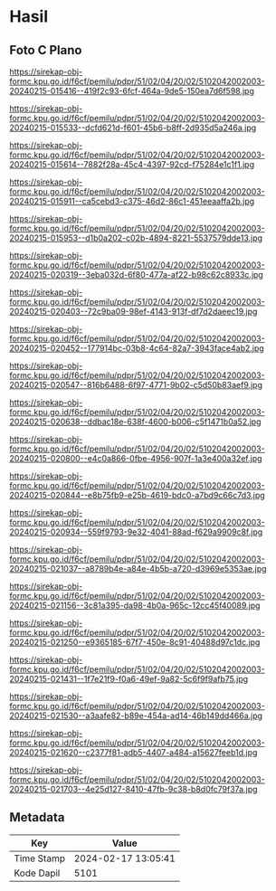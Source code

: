 # Hasil

## Foto C Plano

https://sirekap-obj-formc.kpu.go.id/f6cf/pemilu/pdpr/51/02/04/20/02/5102042002003-20240215-015416--419f2c93-6fcf-464a-9de5-150ea7d6f598.jpg

https://sirekap-obj-formc.kpu.go.id/f6cf/pemilu/pdpr/51/02/04/20/02/5102042002003-20240215-015533--dcfd621d-f601-45b6-b8ff-2d935d5a246a.jpg

https://sirekap-obj-formc.kpu.go.id/f6cf/pemilu/pdpr/51/02/04/20/02/5102042002003-20240215-015614--7882f28a-45c4-4397-92cd-f75284e1c1f1.jpg

https://sirekap-obj-formc.kpu.go.id/f6cf/pemilu/pdpr/51/02/04/20/02/5102042002003-20240215-015911--ca5cebd3-c375-46d2-86c1-451eeaaffa2b.jpg

https://sirekap-obj-formc.kpu.go.id/f6cf/pemilu/pdpr/51/02/04/20/02/5102042002003-20240215-015953--d1b0a202-c02b-4894-8221-5537579dde13.jpg

https://sirekap-obj-formc.kpu.go.id/f6cf/pemilu/pdpr/51/02/04/20/02/5102042002003-20240215-020319--3eba032d-6f80-477a-af22-b98c62c8933c.jpg

https://sirekap-obj-formc.kpu.go.id/f6cf/pemilu/pdpr/51/02/04/20/02/5102042002003-20240215-020403--72c9ba09-98ef-4143-913f-df7d2daeec19.jpg

https://sirekap-obj-formc.kpu.go.id/f6cf/pemilu/pdpr/51/02/04/20/02/5102042002003-20240215-020452--177914bc-03b8-4c64-82a7-3943face4ab2.jpg

https://sirekap-obj-formc.kpu.go.id/f6cf/pemilu/pdpr/51/02/04/20/02/5102042002003-20240215-020547--816b6488-6f97-4771-9b02-c5d50b83aef9.jpg

https://sirekap-obj-formc.kpu.go.id/f6cf/pemilu/pdpr/51/02/04/20/02/5102042002003-20240215-020638--ddbac18e-638f-4600-b006-c5f1471b0a52.jpg

https://sirekap-obj-formc.kpu.go.id/f6cf/pemilu/pdpr/51/02/04/20/02/5102042002003-20240215-020800--e4c0a866-0fbe-4956-907f-1a3e400a32ef.jpg

https://sirekap-obj-formc.kpu.go.id/f6cf/pemilu/pdpr/51/02/04/20/02/5102042002003-20240215-020844--e8b75fb9-e25b-4619-bdc0-a7bd9c66c7d3.jpg

https://sirekap-obj-formc.kpu.go.id/f6cf/pemilu/pdpr/51/02/04/20/02/5102042002003-20240215-020934--559f9793-9e32-4041-88ad-f629a9909c8f.jpg

https://sirekap-obj-formc.kpu.go.id/f6cf/pemilu/pdpr/51/02/04/20/02/5102042002003-20240215-021037--a8789b4e-a84e-4b5b-a720-d3969e5353ae.jpg

https://sirekap-obj-formc.kpu.go.id/f6cf/pemilu/pdpr/51/02/04/20/02/5102042002003-20240215-021156--3c81a395-da98-4b0a-965c-12cc45f40089.jpg

https://sirekap-obj-formc.kpu.go.id/f6cf/pemilu/pdpr/51/02/04/20/02/5102042002003-20240215-021250--e9365185-67f7-450e-8c91-40488d97c1dc.jpg

https://sirekap-obj-formc.kpu.go.id/f6cf/pemilu/pdpr/51/02/04/20/02/5102042002003-20240215-021431--1f7e21f9-f0a6-49ef-9a82-5c6f9f9afb75.jpg

https://sirekap-obj-formc.kpu.go.id/f6cf/pemilu/pdpr/51/02/04/20/02/5102042002003-20240215-021530--a3aafe82-b89e-454a-ad14-46b149dd466a.jpg

https://sirekap-obj-formc.kpu.go.id/f6cf/pemilu/pdpr/51/02/04/20/02/5102042002003-20240215-021620--c2377f81-adb5-4407-a484-a15627feeb1d.jpg

https://sirekap-obj-formc.kpu.go.id/f6cf/pemilu/pdpr/51/02/04/20/02/5102042002003-20240215-021703--4e25d127-8410-47fb-9c38-b8d0fc79f37a.jpg


## Metadata

| Key        | Value               |
| ---------- | ------------------- |
| Time Stamp | 2024-02-17 13:05:41 |
| Kode Dapil | 5101                |



